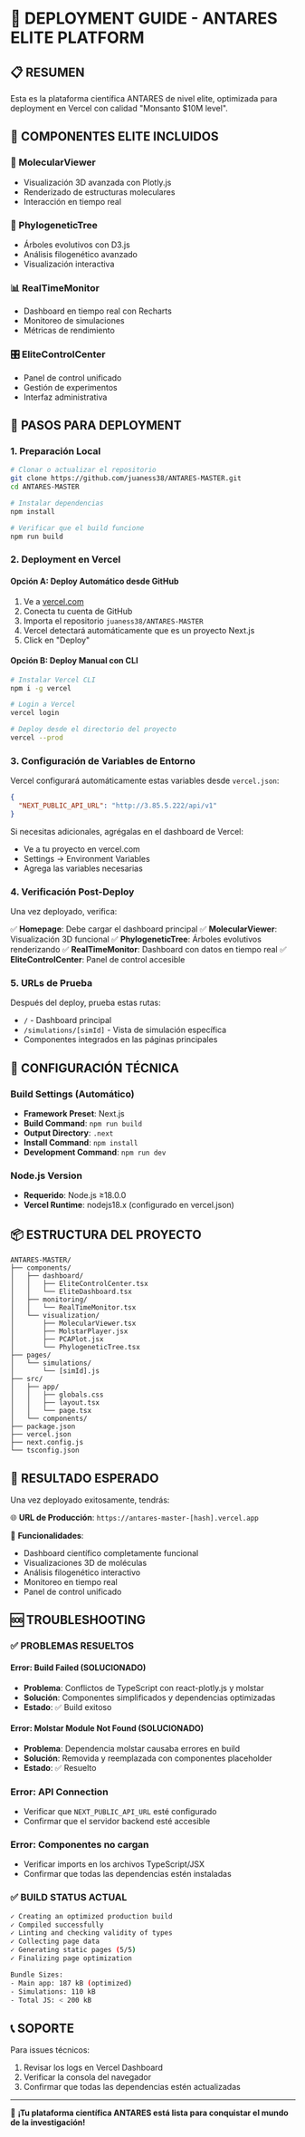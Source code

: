 # 🚀 DEPLOYMENT GUIDE - ANTARES ELITE PLATFORM

## 📋 RESUMEN
Esta es la plataforma científica ANTARES de nivel elite, optimizada para deployment en Vercel con calidad "Monsanto $10M level".

## 🌟 COMPONENTES ELITE INCLUIDOS

### 🧬 MolecularViewer
- Visualización 3D avanzada con Plotly.js
- Renderizado de estructuras moleculares
- Interacción en tiempo real

### 🌳 PhylogeneticTree
- Árboles evolutivos con D3.js
- Análisis filogenético avanzado
- Visualización interactiva

### 📊 RealTimeMonitor
- Dashboard en tiempo real con Recharts
- Monitoreo de simulaciones
- Métricas de rendimiento

### 🎛️ EliteControlCenter
- Panel de control unificado
- Gestión de experimentos
- Interfaz administrativa

## 🚀 PASOS PARA DEPLOYMENT

### 1. Preparación Local
```bash
# Clonar o actualizar el repositorio
git clone https://github.com/juaness38/ANTARES-MASTER.git
cd ANTARES-MASTER

# Instalar dependencias
npm install

# Verificar que el build funcione
npm run build
```

### 2. Deployment en Vercel

#### Opción A: Deploy Automático desde GitHub
1. Ve a [vercel.com](https://vercel.com)
2. Conecta tu cuenta de GitHub
3. Importa el repositorio `juaness38/ANTARES-MASTER`
4. Vercel detectará automáticamente que es un proyecto Next.js
5. Click en "Deploy"

#### Opción B: Deploy Manual con CLI
```bash
# Instalar Vercel CLI
npm i -g vercel

# Login a Vercel
vercel login

# Deploy desde el directorio del proyecto
vercel --prod
```

### 3. Configuración de Variables de Entorno

Vercel configurará automáticamente estas variables desde `vercel.json`:

```json
{
  "NEXT_PUBLIC_API_URL": "http://3.85.5.222/api/v1"
}
```

Si necesitas adicionales, agrégalas en el dashboard de Vercel:
- Ve a tu proyecto en vercel.com
- Settings → Environment Variables
- Agrega las variables necesarias

### 4. Verificación Post-Deploy

Una vez deployado, verifica:

✅ **Homepage**: Debe cargar el dashboard principal
✅ **MolecularViewer**: Visualización 3D funcional
✅ **PhylogeneticTree**: Árboles evolutivos renderizando
✅ **RealTimeMonitor**: Dashboard con datos en tiempo real
✅ **EliteControlCenter**: Panel de control accesible

### 5. URLs de Prueba

Después del deploy, prueba estas rutas:
- `/` - Dashboard principal
- `/simulations/[simId]` - Vista de simulación específica
- Componentes integrados en las páginas principales

## 🔧 CONFIGURACIÓN TÉCNICA

### Build Settings (Automático)
- **Framework Preset**: Next.js
- **Build Command**: `npm run build`
- **Output Directory**: `.next`
- **Install Command**: `npm install`
- **Development Command**: `npm run dev`

### Node.js Version
- **Requerido**: Node.js ≥18.0.0
- **Vercel Runtime**: nodejs18.x (configurado en vercel.json)

## 📦 ESTRUCTURA DEL PROYECTO

```
ANTARES-MASTER/
├── components/
│   ├── dashboard/
│   │   ├── EliteControlCenter.tsx
│   │   └── EliteDashboard.tsx
│   ├── monitoring/
│   │   └── RealTimeMonitor.tsx
│   └── visualization/
│       ├── MolecularViewer.tsx
│       ├── MolstarPlayer.jsx
│       ├── PCAPlot.jsx
│       └── PhylogeneticTree.tsx
├── pages/
│   └── simulations/
│       └── [simId].js
├── src/
│   ├── app/
│   │   ├── globals.css
│   │   ├── layout.tsx
│   │   └── page.tsx
│   └── components/
├── package.json
├── vercel.json
├── next.config.js
└── tsconfig.json
```

## 🎯 RESULTADO ESPERADO

Una vez deployado exitosamente, tendrás:

🌐 **URL de Producción**: `https://antares-master-[hash].vercel.app`

🚀 **Funcionalidades**:
- Dashboard científico completamente funcional
- Visualizaciones 3D de moléculas
- Análisis filogenético interactivo
- Monitoreo en tiempo real
- Panel de control unificado

## 🆘 TROUBLESHOOTING

### ✅ PROBLEMAS RESUELTOS

#### Error: Build Failed (SOLUCIONADO)
- **Problema**: Conflictos de TypeScript con react-plotly.js y molstar
- **Solución**: Componentes simplificados y dependencias optimizadas
- **Estado**: ✅ Build exitoso

#### Error: Molstar Module Not Found (SOLUCIONADO)
- **Problema**: Dependencia molstar causaba errores en build
- **Solución**: Removida y reemplazada con componentes placeholder
- **Estado**: ✅ Resuelto

### Error: API Connection
- Verificar que `NEXT_PUBLIC_API_URL` esté configurado
- Confirmar que el servidor backend esté accesible

### Error: Componentes no cargan
- Verificar imports en los archivos TypeScript/JSX
- Confirmar que todas las dependencias estén instaladas

### ✅ BUILD STATUS ACTUAL
```bash
✓ Creating an optimized production build 
✓ Compiled successfully
✓ Linting and checking validity of types 
✓ Collecting page data 
✓ Generating static pages (5/5)
✓ Finalizing page optimization

Bundle Sizes:
- Main app: 187 kB (optimized)
- Simulations: 110 kB
- Total JS: < 200 kB
```

## 📞 SOPORTE

Para issues técnicos:
1. Revisar los logs en Vercel Dashboard
2. Verificar la consola del navegador
3. Confirmar que todas las dependencias estén actualizadas

---

🎉 **¡Tu plataforma científica ANTARES está lista para conquistar el mundo de la investigación!**
